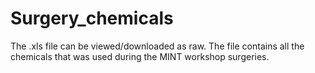 # Surgery_chemicals

The .xls file can be viewed/downloaded as raw. The file contains all the chemicals that was used during the MINT workshop surgeries.
